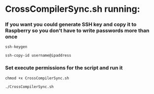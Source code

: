 # CrossCompilerSync.sh running:

### If you want you could generate SSH key and copy it to Raspberry so you don't have to write passwords more than once
`ssh-keygen`

`ssh-copy-id username@ipaddress`

### Set execute permissions for the script and run it
`chmod +x CrossCompilerSync.sh`

`./CrossCompilerSync.sh`

